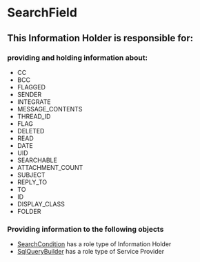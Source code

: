 # SearchField
## This Information Holder is responsible for:
### providing and holding information about: 
* CC
* BCC
* FLAGGED
* SENDER
* INTEGRATE
* MESSAGE_CONTENTS
* THREAD_ID
* FLAG
* DELETED
* READ
* DATE
* UID
* SEARCHABLE
* ATTACHMENT_COUNT
* SUBJECT
* REPLY_TO
* TO
* ID
* DISPLAY_CLASS
* FOLDER
### Providing information to the following objects 
* [SearchCondition](../InformationHolders/SearchCondition.md) has a role type of Information Holder
* [SqlQueryBuilder](../ServiceProviders/SqlQueryBuilder.md) has a role type of Service Provider
